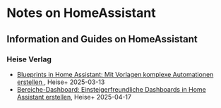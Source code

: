 # Notes on HomeAssistant

## Information and Guides on HomeAssistant

### Heise Verlag
- [Blueprints in Home Assistant: Mit Vorlagen komplexe Automationen erstellen ](https://www.heise.de/ratgeber/Blueprints-in-Home-Assistant-Mit-Vorlagen-komplexe-Automationen-erstellen-10298630.html), Heise+ 2025-03-13
- [Bereiche-Dashboard: Einsteigerfreundliche Dashboards in Home Assistant erstellen](https://www.heise.de/ratgeber/Bereiche-Dashboard-Einsteigerfreundliche-Dashboards-in-Home-Assistant-erstellen-10350771.html), Heise+ 2025-04-17
